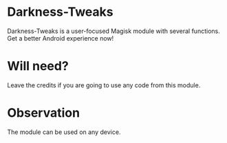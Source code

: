 # Darkness-Tweaks
Darkness-Tweaks is a user-focused Magisk module with several functions. Get a better Android experience now!

# Will need?
Leave the credits if you are going to use any code from this module.

# Observation
The module can be used on any device.
